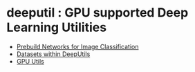 # deeputil : GPU supported Deep Learning Utilities

 - [Prebuild Networks for Image Classification](https://github.com/Avkash/deeputil/blob/master/doc/models/README.md)
 - [Datasets within DeepUtils](https://github.com/Avkash/deeputil/blob/master/doc/dataset/README.md)
 - [GPU Utils](https://github.com/Avkash/deeputil/blob/master/doc/gpu/README.md)
 
